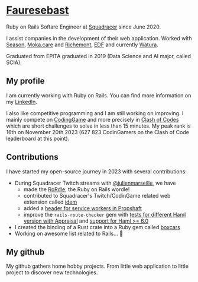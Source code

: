 # [Fauresebast](https://github.com/fauresebast)
Ruby on Rails Softare Engineer at [Squadracer](https://squadracer.com/) since June 2020.

I assist companies in the development of their web application. Worked with [Season](https://www.season-ed.com/), [Moka.care](http://moka.care/) and [Richemont](https://www.richemont.com/), [EDF](https://www.edf.fr/) and currently [Watura](https://watura.fr/). 

Graduated from EPITA graduated in 2019 (Data Science and AI major, called SCIA).

## My profile
I am currently working with Ruby on Rails. You can find more information on my [LinkedIn](https://www.linkedin.com/in/fauresebast/).

I also like competitive programming and I am still working on improving. I mainly compete on [CodingGame](https://www.codingame.com/profile/3d63099f61c408eaeac7be86dc3669be7382352) and more precisely in [Clash of Codes](https://www.codingame.com/multiplayer/clashofcode) which are short challenges to solve in less than 15 minutes. My peak rank is 16th on November 20th 2023 (627 823 CodinGamers on the Clash of Code leaderboard at this point).

## Contributions
I have started my open-source journey in 2023 with several contributions:
- During Squadracer Twitch streams with [@julienmarseille](https://github.com/julienmarseille), we have 
  - made the [RoRdle](https://github.com/squadracer/rordle), the Ruby on Rails wordle!
  - contributed to Squadracer's Twitch/CodinGame related web extension called [idem](https://github.com/squadracer/idem)
  - added a [header for service workers in Propshaft](https://github.com/rails/propshaft/pull/153)
  - improve the `rails-route-checker` gem with [tests for different Haml version with Appraisal](https://github.com/daveallie/rails-route-checker/pull/9) and [support for Haml >= 6.0](https://github.com/daveallie/rails-route-checker/pull/10)
- I created the binding of a Rust crate into a Ruby gem called [boxcars](https://github.com/fauresebast/boxcars-gem)
- Working on awesome list related to Rails... 👀

## My github
My github gathers home hobby projects. From little web application to little project to discover new technologies.

<!--
**fauresebast/fauresebast** is a ✨ _special_ ✨ repository because its `README.md` (this file) appears on your GitHub profile.

Here are some ideas to get you started:

- 🔭 I’m currently working on ...
- 🌱 I’m currently learning ...
- 👯 I’m looking to collaborate on ...
- 🤔 I’m looking for help with ...
- 💬 Ask me about ...
- 📫 How to reach me: ...
- 😄 Pronouns: ...
- ⚡ Fun fact: ...
-->
